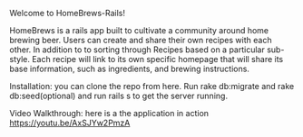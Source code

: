 Welcome to HomeBrews-Rails!

  HomeBrews is a rails app built to cultivate a community around home brewing beer.
  Users can create and share their own recipes with each other. In addition to to
  sorting through Recipes based on a particular sub-style. Each recipe will link to its own
  specific homepage that will share its base information, such as ingredients, and brewing instructions.

Installation:
  you can clone the repo from here.
  Run rake db:migrate and rake db:seed(optional)
  and run rails s to get the server running.

Video Walkthrough:
  here is a the application in action
  https://youtu.be/AxSJYw2PmzA
